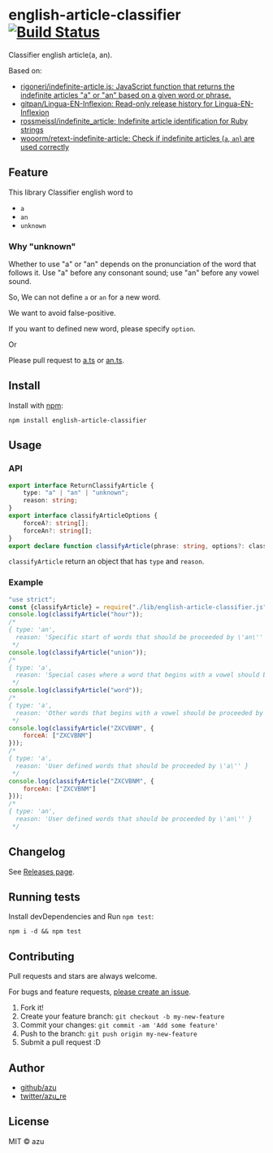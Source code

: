 # english-article-classifier [![Build Status](https://travis-ci.org/azu/english-article-classifier.svg?branch=master)](https://travis-ci.org/azu/english-article-classifier)

Classifier english article(a, an).

Based on:

- [rigoneri/indefinite-article.js: JavaScript function that returns the indefinite articles "a" or "an" based on a given word or phrase.](https://github.com/rigoneri/indefinite-article.js)
- [gitpan/Lingua-EN-Inflexion: Read-only release history for Lingua-EN-Inflexion](https://github.com/gitpan/Lingua-EN-Inflexion)
- [rossmeissl/indefinite_article: Indefinite article identification for Ruby strings](https://github.com/rossmeissl/indefinite_article)
- [wooorm/retext-indefinite-article: Check if indefinite articles (`a`, `an`) are used correctly](https://github.com/wooorm/retext-indefinite-article "wooorm/retext-indefinite-article: Check if indefinite articles (`a`, `an`) are used correctly")

## Feature

This library Classifier english word to 

- `a`
- `an`
- `unknown`

### Why "unknown"

Whether to use "a" or "an" depends on the pronunciation of the word that follows it.
Use "a" before any consonant sound; use "an" before any vowel sound.

So, We can not define `a` or `an` for a new word.

We want to avoid false-positive.

If you want to defined new word, please specify `option`.

Or

Please pull request to [a.ts](./src/a.ts) or [an.ts](./src/an.ts).

## Install

Install with [npm](https://www.npmjs.com/):

    npm install english-article-classifier

## Usage

### API

```ts
export interface ReturnClassifyArticle {
    type: "a" | "an" | "unknown";
    reason: string;
}
export interface classifyArticleOptions {
    forceA?: string[];
    forceAn?: string[];
}
export declare function classifyArticle(phrase: string, options?: classifyArticleOptions): ReturnClassifyArticle;
```

`classifyArticle` return an object that has `type` and `reason`. 
 
### Example

```js
"use strict";
const {classifyArticle} = require("./lib/english-article-classifier.js");
console.log(classifyArticle("hour"));
/*
{ type: 'an',
  reason: 'Specific start of words that should be proceeded by \'an\'' }
 */
console.log(classifyArticle("union"));
/*
{ type: 'a',
  reason: 'Special cases where a word that begins with a vowel should be proceeded by \'a\'' }
 */
console.log(classifyArticle("word"));
/*
{ type: 'a',
  reason: 'Other words that begins with a vowel should be proceeded by \'a\'' }
 */
console.log(classifyArticle("ZXCVBNM", {
    forceA: ["ZXCVBNM"]
}));
/*
{ type: 'a',
  reason: 'User defined words that should be proceeded by \'a\'' }
 */
console.log(classifyArticle("ZXCVBNM", {
    forceAn: ["ZXCVBNM"]
}));
/*
{ type: 'an',
  reason: 'User defined words that should be proceeded by \'an\'' }
 */
```

## Changelog

See [Releases page](https://github.com/azu/english-article-classifier/releases).

## Running tests

Install devDependencies and Run `npm test`:

    npm i -d && npm test

## Contributing

Pull requests and stars are always welcome.

For bugs and feature requests, [please create an issue](https://github.com/azu/english-article-classifier/issues).

1. Fork it!
2. Create your feature branch: `git checkout -b my-new-feature`
3. Commit your changes: `git commit -am 'Add some feature'`
4. Push to the branch: `git push origin my-new-feature`
5. Submit a pull request :D

## Author

- [github/azu](https://github.com/azu)
- [twitter/azu_re](https://twitter.com/azu_re)

## License

MIT © azu
